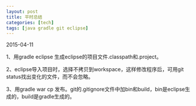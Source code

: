 ```yaml
---
layout: post
title: 平时总结
categories: [tech]
tags: [java gradle git eclipse]
---
```


2015-04-11

1、用gradle eclipse 生成eclipse的项目文件.classpath和.project。

2、eclipse导入项目时，选择不拷贝到workspace，这样修改程序后，可用git status找出变化的文件，而不会忽略。

3、用gradle war cp 发布。git的.gitignore文件中加bin和build，bin是eclipse生成的，build是gradle生成的。
